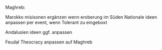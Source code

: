 Maghreb:

Marokko misisonen ergänzen wenn eroberung im Süden
Nationale ideen anpassen per event, wenn Tolerant zu eingeboxt

Andalusien ideen ggf. anpassen

Feudal Theocracy anpassen auf Maghreb